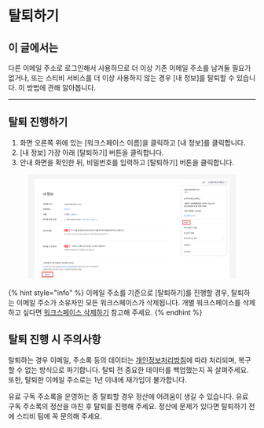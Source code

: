 # 탈퇴하기

## 이 글에서는 <a href="#h_01hfe7gr55d2z50y7mjr1d198b" id="h_01hfe7gr55d2z50y7mjr1d198b"></a>

다른 이메일 주소로 로그인해서 사용하므로 더 이상 기존 이메일 주소를 남겨둘 필요가 없거나, 또는 스티비 서비스를 더 이상 사용하지 않는 경우 \[내 정보]를 탈퇴할 수 있습니다. 이 방법에 관해 알아봅니다.

***

## &#x20;탈퇴 진행하기

1. 화면 오른쪽 위에 있는 \[워크스페이스 이름]을 클릭하고 \[내 정보]를 클릭합니다.
2. \[내 정보] 가장 아래 \[탈퇴하기] 버튼을 클릭합니다.
3. 안내 화면을 확인한 뒤, 비밀번호를 입력하고 \[탈퇴하기] 버튼을 클릭합니다.

<figure><img src="../../.gitbook/assets/탈퇴하기 (1).png" alt=""><figcaption></figcaption></figure>

{% hint style="info" %}
이메일 주소를 기준으로 \[탈퇴하기]를 진행할 경우, 탈퇴하는 이메일 주소가 소유자인 모든 워크스페이스가 삭제됩니다. 개별 워크스페이스를 삭제하고 싶다면 [워크스페이스 삭제하기](../settings/delete.md) 참고해 주세요.
{% endhint %}



## 탈퇴 진행 시 주의사항 <a href="#h_01hfx35jw1vww04whrp5zk32vx" id="h_01hfx35jw1vww04whrp5zk32vx"></a>

탈퇴하는 경우 이메일, 주소록 등의 데이터는 [개인정보처리방침](https://policy.stibee.com/privacy)에 따라 처리되며, 복구할 수 없는 방식으로 파기합니다. 탈퇴 전 중요한 데이터를 백업했는지 꼭 살펴주세요. 또한, 탈퇴한 이메일 주소로는 1년 이내에 재가입이 불가합니다.

유료 구독 주소록을 운영하는 중 탈퇴할 경우 정산에 어려움이 생길 수 있습니다. 유료 구독 주소록의 정산을 마친 후 탈퇴를 진행해 주세요. 정산에 문제가 있다면 탈퇴하기 전에 스티비 팀에 꼭 문의해 주세요.&#x20;
